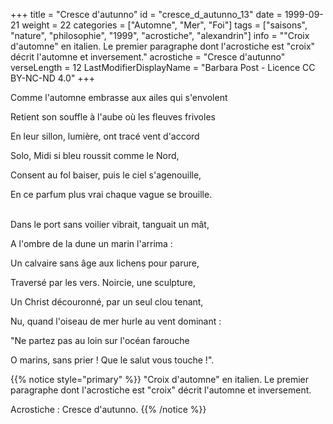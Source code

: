 +++
title = "Cresce d'autunno"
id = "cresce_d_autunno_13"
date = 1999-09-21
weight = 22
categories = ["Automne", "Mer", "Foi"]
tags = ["saisons", "nature", "philosophie", "1999", "acrostiche", "alexandrin"]
info = "\"Croix d'automne\" en italien. Le premier paragraphe dont l'acrostiche est \"croix\" décrit l'automne et inversement."
acrostiche = "Cresce d'autunno"
verseLength = 12
LastModifierDisplayName = "Barbara Post - Licence CC BY-NC-ND 4.0"
+++

Comme l'automne embrasse aux ailes qui s'envolent

Retient son souffle à l'aube où les fleuves frivoles

En leur sillon, lumière, ont tracé vent d'accord

Solo, Midi si bleu roussit comme le Nord,

Consent au fol baiser, puis le ciel s'agenouille,

En ce parfum plus vrai chaque vague se brouille.

 \
Dans le port sans voilier vibrait, tanguait un mât,

A l'ombre de la dune un marin l'arrima :

Un calvaire sans âge aux lichens pour parure,

Traversé par les vers. Noircie, une sculpture,

Un Christ découronné, par un seul clou tenant,

Nu, quand l'oiseau de mer hurle au vent dominant :

"Ne partez pas au loin sur l'océan farouche

O marins, sans prier ! Que le salut vous touche !".

{{% notice style="primary" %}}
"Croix d'automne" en italien. Le premier paragraphe dont l'acrostiche est "croix" décrit l'automne et inversement.

Acrostiche : Cresce d'autunno.
{{% /notice %}}
